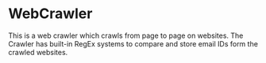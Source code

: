 # WebCrawler
      
This is a web crawler which crawls from page to page on websites. The Crawler has built-in RegEx systems to compare and store email IDs form the crawled websites.
